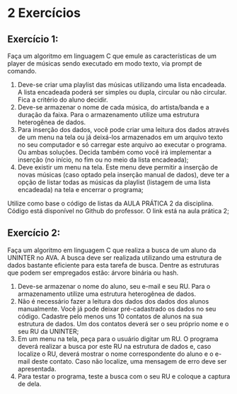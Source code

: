 # 2 Exercícios

## Exercício 1:

Faça um algoritmo em linguagem C que emule as características de um player de
músicas sendo executado em modo texto, via prompt de comando.

1. Deve-se criar uma playlist das músicas utilizando uma lista encadeada. A lista
encadeada poderá ser simples ou dupla, circular ou não circular. Fica a
critério do aluno decidir.
2. Deve-se armazenar o nome de cada música, do artista/banda e a duração da
faixa. Para o armazenamento utilize uma estrutura heterogênea de dados.
3. Para inserção dos dados, você pode criar uma leitura dos dados através de
um menu na tela ou já deixá-los armazenados em um arquivo texto no seu
computador e só carregar este arquivo ao executar o programa. Ou ambas
soluções. Decida também como você irá implementar a inserção (no início,
no fim ou no meio da lista encadeada);
4. Deve existir um menu na tela. Este menu deve permitir a inserção de novas
músicas (caso optado pela inserção manual de dados), deve ter a opção de
listar todas as músicas da playlist (listagem de uma lista encadeada) na tela
e encerrar o programa;

Utilize como base o código de listas da AULA PRÁTICA 2 da disciplina. Código está
disponível no Github do professor. O link está na aula prática 2;

## Exercício 2:

Faça um algoritmo em linguagem C que realiza a busca de um aluno da UNINTER
no AVA. A busca deve ser realizada utilizando uma estrutura de dados bastante eficiente
para esta tarefa de busca. Dentre as estruturas que podem ser empregados estão: árvore
binária ou hash.

1. Deve-se armazenar o nome do aluno, seu e-mail e seu RU. Para o
armazenamento utilize uma estrutura heterogênea de dados.
2. Não é necessário fazer a leitura dos dados dos dados dos alunos
manualmente. Você já pode deixar pré-cadastrado os dados no seu código.
Cadastre pelo menos uns 10 contatos de alunos na sua estrutura de dados.
Um dos contatos deverá ser o seu próprio nome e o seu RU da UNINTER;
3. Em um menu na tela, peça para o usuário digitar um RU. O programa deverá
realizar a busca por este RU na estrutura de dados e, caso localize o RU,
deverá mostrar o nome correspondente do aluno e o e-mail deste contato.
Caso não localize, uma mensagem de erro deve ser apresentada.
4. Para testar o programa, teste a busca com o seu RU e coloque a captura de
dela.

